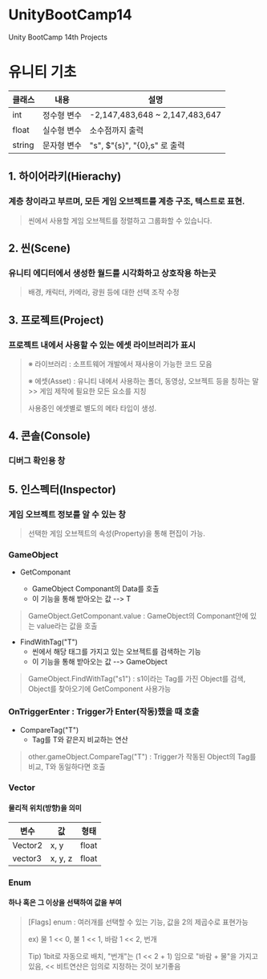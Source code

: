 # UnityBootCamp14
Unity BootCamp 14th Projects

# 유니티 기초

| 클래스 | 내용 | 설명 |
|-------|---|---|
| int | 정수형 변수 | -2,147,483,648 ~ 2,147,483,647 |
| float | 실수형 변수 | 소수점까지 출력 |
| string | 문자형 변수 | "s", $"{s}", "{0},s" 로 출력|

## 1. 하이어라키(Hierachy)
### 계층 창이라고 부르며, 모든 게임 오브젝트를 계층 구조, 텍스트로 표현.
> 씬에서 사용할 게임 오브젝트를 정렬하고 그룹화할 수 있습니다.

## 2. 씬(Scene)
### 유니티 에디터에서 생성한 월드를 시각화하고 상호작용 하는곳
> 배경, 캐릭터, 카메라, 광원 등에 대한 선택 조작 수정

## 3. 프로젝트(Project)
### 프로젝트 내에서 사용할 수 있는 에셋 라이브러리가 표시
> ※ 라이브러리 : 소프트웨어 개발에서 재사용이 가능한 코드 모음
> 
> ※ 에셋(Asset) : 유니티 내에서 사용하는 폴더, 동영상, 오브젝트 등을 칭하는 말 >> 게임 제작에 필요한 모든 요소를 지칭
> 
> 사용중인 에셋별로 별도의 메타 타입이 생성.

## 4. 콘솔(Console)
### 디버그 확인용 창

## 5. 인스펙터(Inspector)
### 게임 오브젝트 정보를 알 수 있는 창
> 선택한 게임 오브젝트의 속성(Property)을 통해 편집이 가능.

### GameObject
+ GetComponant<T>
  + GameObject Componant의 Data를 호출
  + 이 기능을 통해 받아오는 값 --> T
> GameObject.GetComponant<T>.value : GameObject의 Componant안에 있는 value라는 값을 호출

+ FindWithTag("T")
  + 씬에서 해당 태그를 가지고 있는 오브젝트를 검색하는 기능
  + 이 기능을 통해 받아오는 값 --> GameObject
>  GameObject.FindWithTag("s1") : s1이라는 Tag를 가진 Object를 검색, Object를 찾아오기에 GetComponent 사용가능

### OnTriggerEnter : Trigger가 Enter(작동)했을 때 호출
+ CompareTag("T")
  + Tag를 T와 같은지 비교하는 연산
> other.gameObject.CompareTag("T") : Trigger가 작동된 Object의 Tag를 비교, T와 동일하다면 호출

### Vector
#### 물리적 위치(방향)을 의미
|변수|값|형태|
|----|---|---|
|Vector2|x, y|float|
|vector3|x, y, z|float|

### Enum
#### 하나 혹은 그 이상을 선택하여 값을 부여
> [Flags] enum : 여러개를 선택할 수 있는 기능, 값을 2의 제곱수로 표현가능
>
> ex) 물 1 << 0, 불 1 << 1, 바람 1 << 2, 번개
> 
> Tip) 1bit로 자동으로 배치, "번개"는 (1 << 2 + 1) 임으로 "바람 + 물"을 가지고 있음,
> << 비트연산은 임의로 지정하는 것이 보기좋음
